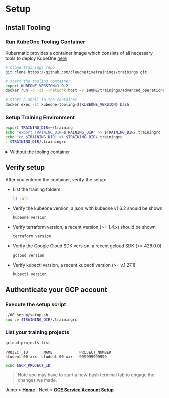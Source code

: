 # Setup

## Install Tooling

### Run KubeOne Tooling Container

Kubermatic provides a container image which consists of all necessary tools to deploy KubeOne [here](https://quay.io/repository/kubermatic-labs/kubeone-tooling?tab=tags)

```bash
# clone trainings repo
git clone https://github.com/cloudnativetrainings/trainings.git

# start the tooling container
export KUBEONE_VERSION=1.9.2
docker run -d -it --network host -v $HOME/trainings/advanced_operations_of_kubernetes_with_kubeone:/home/kubermatic/training --name kubeone-tooling-${KUBEONE_VERSION} quay.io/kubermatic-labs/kubeone-tooling:${KUBEONE_VERSION}

# start a shell in the container
docker exec -it kubeone-tooling-${KUBEONE_VERSION} bash
```

### Setup Training Environment

```bash
export TRAINING_DIR=~/training
echo "export TRAINING_DIR=$TRAINING_DIR" >> $TRAINING_DIR/.trainingrc
echo "cd $TRAINING_DIR" >> $TRAINING_DIR/.trainingrc
. $TRAINING_DIR/.trainingrc
```

<details>
<summary>Without the tooling container</summary>

### Install Tooling

You can also run this on your Linux box (you need to )

```bash
export KUBEONE_VERSION=1.9.2
mkdir -p /tmp/k1 && cd /tmp/k1 && \
  wget https://github.com/kubermatic/kubeone/releases/download/v${KUBEONE_VERSION}/kubeone_${KUBEONE_VERSION}_linux_amd64.zip
unzip kubeone_${KUBEONE_VERSION}_linux_amd64.zip
mkdir -p ~/bin && cp kubeone ~/bin/kubeone
cd ~
```

### Setup Training Environment

```bash
git clone https://github.com/cloudnativetrainings/trainings.git
export TRAINING_DIR=~/trainings/advanced_operations_of_kubernetes_with_kubeone
echo "export TRAINING_DIR=$TRAINING_DIR" >> $TRAINING_DIR/.trainingrc
echo "export PATH=$PATH:~/bin" >> $TRAINING_DIR/.trainingrc
echo ". <(kubeone completion bash)" >> $TRAINING_DIR/.trainingrc
echo "cd $TRAINING_DIR" >> $TRAINING_DIR/.trainingrc
. $TRAINING_DIR/.trainingrc
```
</details>

## Verify setup

After you entered the container, verify the setup:

* List the training folders
  ```bash
  ls -alh
  ```

* Verify the kubeone version, a json with kubeone v1.6.2 should be shown
  ```bash
  kubeone version
  ```

* Verify terraform version, a recent version (>= 1.4.x) should be shown
  ```bash
  terraform version
  ```

* Verify the Google Cloud SDK version, a recent gcloud SDK (>= 428.0.0)
  ```bash
  gcloud version
  ```

* Verify kubectl version, a recent kubectl version (>= v.1.27.1)
  ```bash
  kubectl version
  ```

## Authenticate your GCP account

### Execute the setup script

```bash
./00_setup/setup.sh
source $TRAINING_DIR/.trainingrc
```

### List your training projects

```bash
gcloud projects list
```

```text
PROJECT_ID       NAME            PROJECT_NUMBER
student-00-xxx  student-00-xxx   999999999999
```

```bash
echo $GCP_PROJECT_ID
```

> Note you may have to start a new bash terminal tab to engage the changes we made.

Jump > [**Home**](../README.md) | Next > [**GCE Service Account Setup**](../01_create-cloud-credentials/README.md)